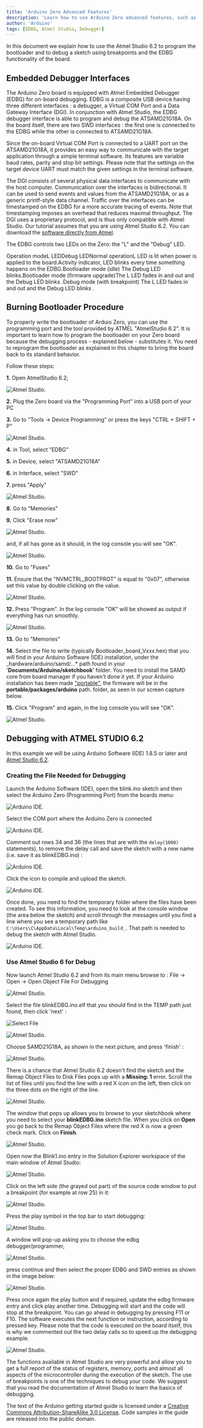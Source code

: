 ```yaml
---
title: 'Arduino Zero Advanced Features'
description: 'Learn how to use Arduino Zero advanced features, such as EDBG functionality and using the Atmel Studio to program the bootloader.'
author: 'Arduino'
tags: [EDBG, Atmel Studio, Debugger]
---
```


In this document we explain how to use the Atmel Studio 6.2 to program the bootloader and to debug a sketch using breakpoints and the EDBG functionality of the board.

## Embedded Debugger Interfaces

The Arduino Zero board is equipped with Atmel Embedded Debugger (EDBG) for on-board debugging. EDBG is a composite USB device having three different interfaces : a debugger, a Virtual COM Port and a Data Gateway Interface (DGI).
In conjunction with Atmel Studio, the EDBG debugger interface is able to program and debug the ATSAMD21G18A. On the board itself, there are two SWD interfaces : the first one is connected to the EDBG while the other is connected to ATSAMD21G18A.

Since the on-board Virtual COM Port is connected to a UART port on the ATSAMD21G18A, it provides an easy way to communicate with the target application through a simple terminal software. Its features are variable baud rates, parity and stop bit settings. Please note that the settings on the target device UART must match the given settings in the terminal software.

The DGI consists of several physical data interfaces to communicate with the host computer. Communication over the interfaces is bidirectional. It can be used to send events and values from the ATSAMD21G18A, or as a generic printf-style data channel. Traffic over the interfaces can be timestamped on the EDBG for a more accurate tracing of events. Note that timestamping imposes an overhead that reduces maximal throughput. The DGI uses a proprietary protocol, and is thus only compatible with Atmel Studio. Our tutorial assumes that you are using Atmel Studio 6.2. You can download the [software directly from Atmel](http://ww1.microchip.com/downloads/archive/AStudio6_2sp2_1563net.exe).

The EDBG controls two LEDs on the Zero: the "L" and the "Debug" LED.

Operation modeL LEDDebug LEDNormal operationL LED is lit when power is applied to the board.Activity indicator, LED blinks every time something happens on the EDBG.Bootloader mode (idle) The Debug LED blinks.Bootloader mode (firmware upgrade)The L LED fades in and out and the Debug LED blinks .Debug mode (with breakpoint) The L LED fades in and out and the Debug LED blinks .

## Burning Bootloader Procedure

To properly write the bootloader of Arduio Zero, you can use the programming port and the tool provided by ATMEL "AtmelStudio 6.2". It is important to learn how to program the bootloader on your Zero board because the debugging process - explained below - substitutes it. You need to reprogram the bootloader as explained in this chapter to bring the board back to its standard behavior.

Follow these steps:

**1.** Open AtmelStudio 6.2;

![Atmel Studio.](assets/AT_STUDIO_1.jpg)

**2.** Plug the Zero board via the "Programming Port" into a USB port of your PC

**3.** Go to "Tools -> Device Programming" or press the keys "CTRL + SHIFT + P"

![Atmel Studio.](assets/AT_STUDIO_2.jpg)

**4.** in Tool, select "EDBG"

**5.** in Device, select "ATSAMD21G18A"

**6.** in Interface, select "SWD"

**7.** press "Apply"

![Atmel Studio.](assets/DeviceSelect_3.jpg)

**8.** Go to "Memories"

**9.** Click "Erase now"

![Atmel Studio.](assets/DeviceErase_4.jpg)

and, if all has gone as it should, in the log console you will see "OK".

![Atmel Studio.](assets/DeviceErase_5.jpg)

**10.** Go to "Fuses"

**11.** Ensure that the "NVMCTRL_BOOTPROT" is equal to "0x07", otherwise set this value by double clicking on the value.

![Atmel Studio.](assets/DeviceFuses_6.jpg)

**12.** Press "Program". In the log console "OK" will be showed as output if everything has run smoothly.

![Atmel Studio.](assets/DeviceFuses_7.jpg)

**13.** Go to "Memories"

**14.** Select the file to write (typically Bootloader\_board\_Vxxx.hex) that you will find in your Arduino Software (IDE) installation, under the \_hardware/arduino/samd/...* path found in your '**Documents/Arduino/sketchbook**' folder. You need to install the SAMD core from board manager if you haven't done it yet. If your Arduino installation has been made ["portable"](/en/Guide/PortableIDE), the firmware will be in the **portable/packages/arduino** path. folder, as seen in our screen capture below.

**15.** Click "Program" and again, in the log console you will see "OK".

![Atmel Studio.](assets/DeviceFwProgram_8.jpg)

## Debugging with ATMEL STUDIO 6.2

In this example we will be using Arduino Software (IDE) 1.8.5 or later and [Atmel Studio 6.2](http://ww1.microchip.com/downloads/archive/AStudio6_2sp2_1563net.exe).

### Creating the File Needed for Debugging

Launch the Arduino Software (IDE), open the blink.ino sketch and then select the Arduino Zero (Programming Port) from the boards menu:

![Arduino IDE.](assets/Ide_Board_9.jpg)

Select the COM port where the Arduino Zero is connected

![Arduino IDE.](assets/Ide_Port_10.jpg)

Comment out rows 34 and 36 (the lines that are with the `delay(1000)` statements), to remove the delay call and save the sketch with a new name (i.e. save it as blinkEDBG.ino) :

![Arduino IDE.](assets/M0_ADV_DBG_image006.jpg)

Click the icon to compile and upload the sketch.

![Arduino IDE.](assets/Ide_Upload_12a.jpg)

Once done, you need to find the temporary folder where the files have been created. To see this information, you need to look at the console window (the area below the sketch) and scroll through the messages until you find a line where you see a temporary path like `C:\Users\C\AppData\Local\Temp\arduino_build_`. That path is needed to debug the sketch with Atmel Studio.

![Arduino IDE.](assets/Ide_Upload_12.jpg)

### Use Atmel Studio 6 for Debug

Now launch Atmel Studio 6.2 and from its main menu browse to : File -> Open -> Open Object File For Debugging

![Atmel Studio.](assets/Studio_Open_13.jpg)

Select the file blinkEDBG.ino.elf that you should find in the TEMP path just found, then click 'next' :

![Select File](assets/Studio_Open_13a.jpg)

![Atmel Studio.](assets/Studio_OpenElf_14.jpg)

Choose SAMD21G18A, as shown in the next picture, and press 'finish' :

![Atmel Studio.](assets/Studio_OpenMicro_15.jpg)

There is a chance that Atmel Studio 6.2 doesn't find the sketch and the Remap Object Files to Disk Files pops up with a **Missing: 1** error. Scroll the list of files until you find the line with a red X icon on the left, then click on the three dots on the right of the line.

![Atmel Studio.](assets/Studio_Remap_15a.jpg)

The window that pops up allows you to browse to your sketchbook where you need to select your **blinkEDBG.ino** sketch file. When you click on **Open** you go back to the Remap Object Files where the red X is now a green check mark. Click on **Finish**.

![Atmel Studio.](assets/Studio_Remap_15b.jpg)

Open now the Blink1.ino entry in the Solution Explorer workspace of the main window of Atmel Studio:

![Atmel Studio.](assets/Studio_OpenObject_16.jpg)

Click on the left side (the grayed out part) of the source code window to put a breakpoint (for example at row 25) in it:

![Atmel Studio.](assets/Studio_SetBreakPt_17a.jpg)

Press the play symbol in the top bar to start debugging:

![Atmel Studio.](assets/Studio_Start_Icon_18.jpg)

A window will pop-up asking you to choose the edbg debugger/programmer,

![Atmel Studio.](assets/Studio_OpenObject_16a.jpg)

press continue and then select the proper EDBG and SWD entries as shown in the image below:

![Atmel Studio.](assets/Studio_OpenDebugger_17.jpg)

Press once again the play button and if required, update the edbg firmware entry and click play another time. Debugging will start and the code will stop at the breakpoint. You can go ahead in debugging by pressing F11 or F10. The software executes the next function or instruction, according to pressed key. Please note that the code is executed on the board itself, this is why we commented out the two delay calls so to speed up the debugging example.

![Atmel Studio.](assets/Studio_Debugging_19.jpg)

The functions available in Atmel Studio are very powerful and allow you to get a full report of the status of registers, memory, ports and almost all aspects of the microcontroller during the execution of the sketch. The use of breakpoints is one of the techniques to debug your code. We suggest that you read the documentation of Atmel Studio to learn the basics of debugging.

The text of the Arduino getting started guide is licensed under a
[Creative Commons Attribution-ShareAlike 3.0 License](http://creativecommons.org/licenses/by-sa/3.0/). Code samples in the guide are released into the public domain.
